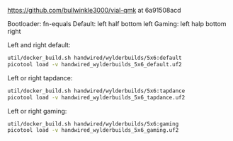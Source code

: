 https://github.com/bullwinkle3000/vial-qmk at 6a91508acd

Bootloader: fn-equals
Default: left half bottom left
Gaming:  left halp bottom right

Left and right default:
```sh
util/docker_build.sh handwired/wylderbuilds/5x6:default
picotool load -v handwired_wylderbuilds_5x6_default.uf2
```

Left or right tapdance:
```sh
util/docker_build.sh handwired/wylderbuilds/5x6:tapdance
picotool load -v handwired_wylderbuilds_5x6_tapdance.uf2
```

Left or right gaming:
```sh
util/docker_build.sh handwired/wylderbuilds/5x6:gaming
picotool load -v handwired_wylderbuilds_5x6_gaming.uf2
```
